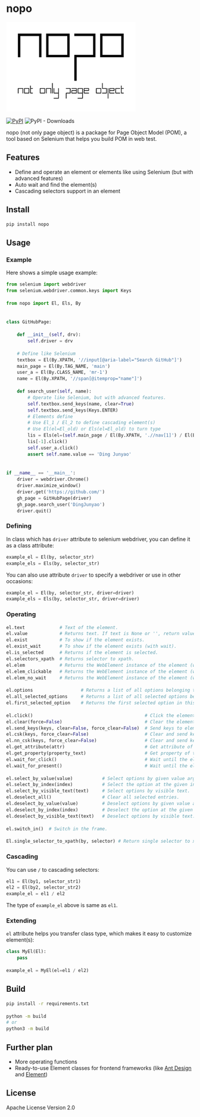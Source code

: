# nopo

![](./logo.png)

[![PyPI](https://img.shields.io/pypi/v/nopo)](https://pypi.org/project/nopo/) ![PyPI - Downloads](https://img.shields.io/pypi/dm/nopo)

nopo (not only page object) is a package for Page Object Model (POM), a tool based on Selenium that helps you build POM in web test.

## Features

- Define and operate an element or elements like using Selenium (but with advanced features)
- Auto wait and find the element(s)
- Cascading selectors support in an element

## Install

```bash
pip install nopo
```

## Usage

### Example

Here shows a simple usage example:

```python
from selenium import webdriver
from selenium.webdriver.common.keys import Keys

from nopo import El, Els, By


class GitHubPage:

    def __init__(self, drv):
        self.driver = drv

    # Define like Selenium
    textbox = El(By.XPATH, '//input[@aria-label="Search GitHub"]')
    main_page = El(By.TAG_NAME, 'main')
    user_a = El(By.CLASS_NAME, 'mr-1')
    name = El(By.XPATH, '//span[@itemprop="name"]')

    def search_user(self, name):
        # Operate like Selenium, but with advanced features.
        self.textbox.send_keys(name, clear=True)
        self.textbox.send_keys(Keys.ENTER)
        # Elements define
        # Use El_1 / El_2 to define cascading element(s)
        # Use El(el=El_old) or Els(el=El_old) to turn type
        lis = Els(el=(self.main_page / El(By.XPATH, './/nav[1]') / El(By.TAG_NAME, 'a')))
        lis[-1].click()
        self.user_a.click()
        assert self.name.value == 'Ding Junyao'


if __name__ == '__main__':
    driver = webdriver.Chrome()
    driver.maximize_window()
    driver.get('https://github.com/')
    gh_page = GitHubPage(driver)
    gh_page.search_user('DingJunyao')
    driver.quit()
```

### Defining

In class which has `driver` attribute to selenium webdriver, you can define it as a class attribute:

```python
example_el = El(by, selector_str)
example_els = Els(by, selector_str)
```

You can also use attribute `driver` to specify a webdriver or use in other occasions:

```python
example_el = El(by, selector_str, driver=driver)
example_els = Els(by, selector_str, driver=driver)
```

### Operating

```python
el.text             # Text of the element.
el.value            # Returns text. If text is None or '', return value property (mostly for input element).
el.exist            # To show if the element exists.
el.exist_wait       # To show if the element exists (with wait).
el.is_selected      # Returns if the element is selected.
el.selectors_xpath  # Returns selector to xpath.
el.elem             # Returns the WebElement instance of the element (with wait).
el.elem_clickable   # Returns the WebElement instance of the element (wait for clickable).
el.elem_no_wait     # Returns the WebElement instance of the element (without wait).

el.options                  # Returns a list of all options belonging to this select tag
el.all_selected_options     # Returns a list of all selected options belonging to this select tag
el.first_selected_option    # Returns the first selected option in this select tag.

el.click()                                          # Click the element.
el.clear(force=False)                               # Clear the element. Use force=True to ensure the element can be cleared to deal with some situation.
el.send_keys(keys, clear=False, force_clear=False)  # Send keys to element. If clear is True, clear the element before sending. If clear and force are True, clear will be in force mode.
el.csk(keys, force_clear=False)                     # Clear and send keys to element. If force_clear is True, clear will be in force mode.
el.nn_csk(keys, force_clear=False)                  # Clear and send keys if keys is not None. If force_clear is True, clear will be in force mode.
el.get_attribute(attr)                              # Get attribute of the element.
el.get_property(property_text)                      # Get property of the element.
el.wait_for_click()                                 # Wait until the element is clickable.
el.wait_for_present()                               # Wait until the element is present.

el.select_by_value(value)           # Select options by given value argument.
el.select_by_index(index)           # Select the option at the given index.
el.select_by_visible_text(text)     # Select options by visible text.
el.deselect_all()                   # Clear all selected entries.
el.deselect_by_value(value)         # Deselect options by given value argument.
el.deselect_by_index(index)         # Deselect the option at the given index.
el.deselect_by_visible_text(text)   # Deselect options by visible text.

el.switch_in()  # Switch in the frame.

El.single_selector_to_xpath(by, selector) # Return single selector to xpath.
```

### Cascading

You can use `/` to cascading selectors:

```python
el1 = El(by1, selector_str1)
el2 = El(by2, selector_str2)
example_el = el1 / el2
```

The type of `example_el` above is same as `el1`.

### Extending

`el` attribute helps you transfer class type, which makes it easy to customize element(s):

```python
class MyEl(El):
    pass

example_el = MyEl(el=el1 / el2)
```

## Build

```bash
pip install -r requirements.txt

python -m build
# or
python3 -m build
```

## Further plan

- More operating functions
- Ready-to-use Element classes for frontend frameworks (like [Ant Design](https://ant.design/) and [Element](https://element-plus.org/))

## License

Apache License Version 2.0

